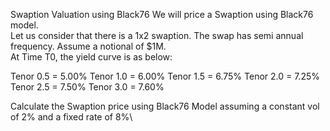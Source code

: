 Swaption Valuation using Black76
We will price a Swaption using Black76 model.\
Let us consider that there is a 1x2 swaption. The swap has semi annual frequency. Assume a notional of $1M.\
At Time T0, the yield curve is as below:

Tenor 0.5 = 5.00%
Tenor 1.0 = 6.00%
Tenor 1.5 = 6.75%
Tenor 2.0 = 7.25%
Tenor 2.5 = 7.50%
Tenor 3.0 = 7.60%

Calculate the Swaption price using Black76 Model assuming a constant vol of 2% and a fixed rate of 8%\
